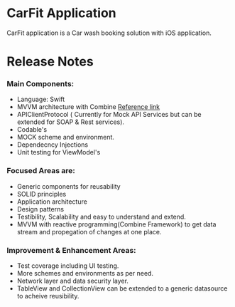 # CarFit Application
 
 CarFit application is a Car wash booking solution with iOS application. 

# Release Notes 

### Main Components:
- Language: Swift
- MVVM architecture with Combine [Reference link](https://developer.apple.com/documentation/combine)
- APIClientProtocol ( Currently for Mock API Services but can be extended for SOAP & Rest services).
- Codable's 
- MOCK scheme and environment.
- Dependecncy Injections
- Unit testing for ViewModel's

### Focused Areas are:

- Generic components for reusability
- SOLID principles
- Application architecture 
- Design patterns 
- Testibility, Scalability and easy to understand and extend. 
- MVVM with reactive programming(Combine Framework) to get data stream and propegation of changes at one place.

### Improvement & Enhancement Areas:

- Test coverage including UI testing. 
- More schemes and environments as per need.
- Network layer and data security layer.
- TableView and CollectionView can be extended to a generic datasource to acheive reusibility.


